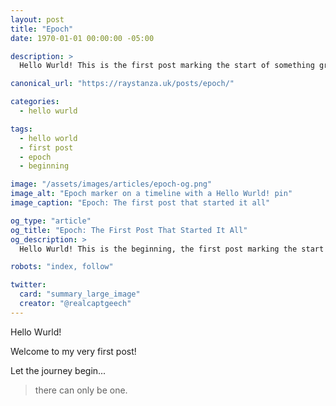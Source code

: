 ```yaml
---
layout: post
title: "Epoch"
date: 1970-01-01 00:00:00 -05:00

description: >
  Hello Wurld! This is the first post marking the start of something great. There can only be one.

canonical_url: "https://raystanza.uk/posts/epoch/"

categories:
  - hello wurld

tags:
  - hello world
  - first post
  - epoch
  - beginning

image: "/assets/images/articles/epoch-og.png"
image_alt: "Epoch marker on a timeline with a Hello Wurld! pin"
image_caption: "Epoch: The first post that started it all"

og_type: "article"
og_title: "Epoch: The First Post That Started It All"
og_description: >
  Hello Wurld! This is the beginning, the first post marking the start of something great. There can only be one.

robots: "index, follow"

twitter:
  card: "summary_large_image"
  creator: "@realcaptgeech"
---
```

Hello Wurld!

Welcome to my very first post!

Let the journey begin...

> there can only be one.
